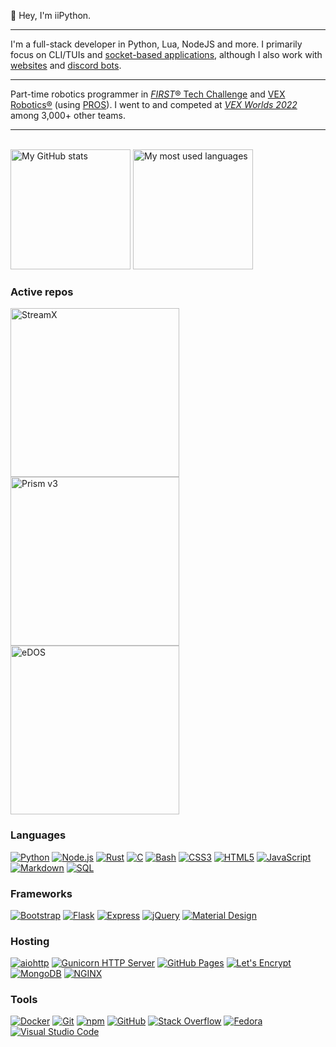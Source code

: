 👋 Hey, I'm iiPython.

---

I'm a full-stack developer in Python, Lua, NodeJS and more.
I primarily focus on CLI/TUIs and [socket-based applications](https://github.com/plasma-chat), although I also work with [websites](https://iipython.cf) and [discord bots](https://github.com/iiPythonx/Prism-v3).


---

Part-time robotics programmer in [<i>FIRST</i>® Tech Challenge](https://www.firstinspires.org/robotics/ftc) and [VEX Robotics®](https://www.vexrobotics.com/) (using [PROS](https://github.com/purduesigbots/pros)).
I went to and competed at [<i>VEX Worlds 2022</i>](https://www.roboticseducation.org/vex-robotics-world-championship) among 3,000+ other teams.

---

<br />
<img alt = "My GitHub stats" src = "https://github-readme-stats.vercel.app/api/?username=iiPythonx&show_icons=true&count_private=true&theme=react&hide_border=true&bg_color=3d3d3d&title_color=edbb5f&icon_color=edbb5f" height = "192px" />
<img alt = "My most used languages" src = "https://github-readme-stats.vercel.app/api/top-langs/?username=iiPythonx&langs_count=6&layout=compact&theme=react&hide_border=true&bg_color=3d3d3d&title_color=edbb5f&icon_color=edbb5f" height = "192px">
<br />

### Active repos
<p align = "left">
    <a href = "https://github.com/Roblox-StreamX/StreamX"><img width = "270" alt = "StreamX" src = "https://denvercoder1-github-readme-stats.vercel.app/api/pin/?username=Roblox-StreamX&repo=Client&theme=react&bg_color=3d3d3d&title_color=edbb5f&icon_color=edbb5f&hide_border=true&show_icons=true" /></a>
    <a href = "https://github.com/iiPythonx/Prism-v3"><img width = "270" alt = "Prism v3" src = "https://denvercoder1-github-readme-stats.vercel.app/api/pin/?username=iiPythonx&repo=Prism-v3&theme=react&bg_color=3d3d3d&title_color=edbb5f&icon_color=edbb5f&hide_border=true&show_icons=true"></a>
    <a href = "https://github.com/iiPythonx/edos"><img width = "270" alt = "eDOS" src = "https://denvercoder1-github-readme-stats.vercel.app/api/pin/?username=iiPythonx&repo=eDOS&theme=react&bg_color=3d3d3d&title_color=edbb5f&icon_color=edbb5f&hide_border=true&show_icons=true"></a>
</p>

### Languages
<p>
  <a href = "https://python.org"><img alt = "Python" src = "https://img.shields.io/badge/Python-3776AB?logo=python&logoColor=white&style=for-the-badge"></a>
  <a href = "https://nodejs.org/en/"><img alt = "Node.js" src = "https://img.shields.io/badge/Node.js-339933?logo=node.js&logoColor=white&style=for-the-badge"></a>
  <a href = "https://rust-lang.org"><img alt = "Rust" src = "https://img.shields.io/badge/Rust-000000?logo=rust&logoColor=white&style=for-the-badge"></a>
  <a href = "https://en.wikipedia.org/wiki/C_(programming_language)"><img alt = "C" src = "https://img.shields.io/badge/C/C++-A8B9CC?logo=c&logoColor=white&style=for-the-badge"></a>
  <a href = "https://www.gnu.org/software/bash/"><img alt = "Bash" src = "https://img.shields.io/badge/Bash-4EAA25?logo=gnu-bash&logoColor=white&style=for-the-badge"></a>
  <a href = "https://www.w3.org/Style/CSS/Overview.en.html"><img alt = "CSS3" src = "https://img.shields.io/badge/CSS3-1572B6?logo=css3&logoColor=white&style=for-the-badge"></a>
  <a href = "https://html.spec.whatwg.org/multipage/"><img alt = "HTML5" src = "https://img.shields.io/badge/HTML5-E34F26?logo=html5&logoColor=white&style=for-the-badge"></a>
  <a href = "https://developer.mozilla.org/en-US/docs/Web/JavaScript"><img alt = "JavaScript" src = "https://img.shields.io/badge/JavaScript-F7DF1E?logo=javascript&logoColor=black&style=for-the-badge"></a>
  <a href = "https://daringfireball.net/projects/markdown/"><img alt = "Markdown" src = "https://img.shields.io/badge/Markdown-000000?logo=markdown&logoColor=white&style=for-the-badge"></a>
  <a href = "https://en.wikipedia.org/wiki/SQL"><img alt = "SQL" src = "https://img.shields.io/badge/SQL-4053D6?logo=amazon-dynamodb&logoColor=white&style=for-the-badge"></a>
</p>

### Frameworks

<p>
  <a href = "https://getbootstrap.com/"><img alt = "Bootstrap" src = "https://img.shields.io/badge/Bootstrap-7952B3?logo=bootstrap&logoColor=white&style=for-the-badge" /></a>
  <a href = "https://expressjs.com/"><img alt = "Flask" src = "https://img.shields.io/badge/Flask-000000?logo=flask&logoColor=white&style=for-the-badge" /></a>
  <a href = "https://expressjs.com/"><img alt = "Express" src = "https://img.shields.io/badge/Express-000000?logo=express&logoColor=white&style=for-the-badge" /></a>
  <a href = "https://jquery.com/"><img alt = "jQuery" src = "https://img.shields.io/badge/jQuery-0769AD?logo=jquery&logoColor=white&style=for-the-badge" /></a>
  <a href = "https://m3.material.io/"><img alt = "Material Design" src = "https://img.shields.io/badge/Material%20Design-757575?logo=material-design&logoColor=white&style=for-the-badge" /></a>
</p>

### Hosting

<p>
  <a href = "https://docs.aiohttp.org/en/stable/"><img alt = "aiohttp" src = "https://img.shields.io/badge/aiohttp-2C5BB4?logo=aiohttp&logoColor=white&style=for-the-badge" /></a>
  <a href = "https://gunicorn.org/"><img alt = "Gunicorn HTTP Server" src = "https://img.shields.io/badge/Gunicorn-499848?logo=gunicorn&logoColor=white&style=for-the-badge" /></a>
  <a href = "https://pages.github.com/"><img alt = "GitHub Pages" src = "https://img.shields.io/badge/GitHub%20Pages-181717?logo=github&logoColor=white&style=for-the-badge" /></a>
  <a href = "https://letsencrypt.org/"><img alt = "Let's Encrypt" src ="https://img.shields.io/badge/Let%27s%20Encrypt-003A70?logo=letsencrypt&logoColor=white&style=for-the-badge" /></a>
  <a href = "https://www.mongodb.com/"><img alt = "MongoDB" src ="https://img.shields.io/badge/MongoDB-47A248?logo=mongodb&logoColor=white&style=for-the-badge" /></a>
  <a href = "https://www.nginx.com/"><img alt = "NGINX" src ="https://img.shields.io/badge/NGINX-009639?logo=nginx&logoColor=white&style=for-the-badge" /></a>
</p>

### Tools

<p>
  <a href = "https://www.docker.com/"><img alt = "Docker" src = "https://img.shields.io/badge/Docker-2496ED?logo=docker&logoColor=white&style=for-the-badge" /></a>
  <a href = "https://git-scm.com/"><img alt = "Git" src = "https://img.shields.io/badge/Git-F05032?logo=git&logoColor=white&style=for-the-badge" /></a>
  <a href = "https://www.npmjs.com/"><img alt = "npm" src = "https://img.shields.io/badge/npm-CB3837?logo=numpy&logoColor=white&style=for-the-badge" /></a>
  <a href = "https://github.com/"><img alt = "GitHub" src = "https://img.shields.io/badge/GitHub-181717?logo=github&logoColor=white&style=for-the-badge" /></a>
  <a href = "https://stackoverflow.com/"><img alt = "Stack Overflow" src = "https://img.shields.io/badge/-Stack%20Overflow-F58025?logo=stack-overflow&logoColor=white&style=for-the-badge" /></a>
  <a href = "https://getfedora.org/"><img alt = "Fedora" src = "https://img.shields.io/badge/Fedora-51A2DA?logo=fedora&logoColor=white&style=for-the-badge" /></a>
  <a href = "https://code.visualstudio.com/"><img alt = "Visual Studio Code" src = "https://img.shields.io/badge/Visual%20Studio%20Code-007ACC?logo=visual-studio-code&logoColor=white&style=for-the-badge" /></a>
</p>
